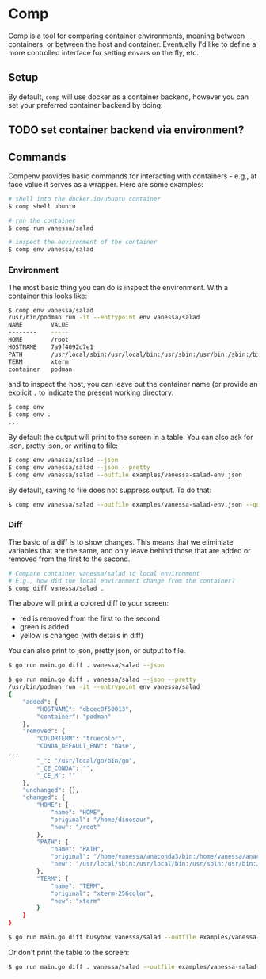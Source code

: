 # Comp

Comp is a tool for comparing container environments, meaning between containers,
or between the host and container. Eventually I'd like to define a more controlled
interface for setting envars on the fly, etc.

## Setup

By default, `comp` will use docker as a container backend, however you can set
your preferred container backend by doing:

## TODO set container backend via environment?

## Commands

Compenv provides basic commands for interacting with containers - e.g., at face value
it serves as a wrapper. Here are some examples:

```bash
# shell into the docker.io/ubuntu container
$ comp shell ubuntu

# run the container
$ comp run vanessa/salad

# inspect the environment of the container
$ comp env vanessa/salad
```

### Environment

The most basic thing you can do is inspect the environment. With a container this
looks like:

```bash
$ comp env vanessa/salad
/usr/bin/podman run -it --entrypoint env vanessa/salad
NAME    	VALUE
--------	-----
HOME		/root
HOSTNAME	7a9f4092d7e1
PATH		/usr/local/sbin:/usr/local/bin:/usr/sbin:/usr/bin:/sbin:/bin
TERM		xterm
container	podman
```

and to inspect the host, you can leave out the container name (or provide an explicit `.` to indicate the present working directory.

```bash
$ comp env
$ comp env .
...
```

By default the output will print to the screen in a table. You can also ask for json, pretty json,
or writing to file:

```bash
$ comp env vanessa/salad --json
$ comp env vanessa/salad --json --pretty
$ comp env vanessa/salad --outfile examples/vanessa-salad-env.json
```

By default, saving to file does not suppress output. To do that:

```bash
$ comp env vanessa/salad --outfile examples/vanessa-salad-env.json --quiet
```


### Diff

The basic of a diff is to show changes. This means that we eliminiate variables
that are the same, and only leave behind those that are added or removed from the
first to the second.

```bash
# Compare container vanessa/salad to local environment
# E.g., how did the local environment change from the container?
$ comp diff vanessa/salad .
```

The above will print a colored diff to your screen:
 - red is removed from the first to the second
 - green is added
 - yellow is changed (with details in diff)
 
You can also print to json, pretty json, or output to file.

```bash
$ go run main.go diff . vanessa/salad --json
```
```bash
$ go run main.go diff . vanessa/salad --json --pretty
/usr/bin/podman run -it --entrypoint env vanessa/salad
{
    "added": {
        "HOSTNAME": "dbcec8f50013",
        "container": "podman"
    },
    "removed": {
        "COLORTERM": "truecolor",
        "CONDA_DEFAULT_ENV": "base",
...
        "_": "/usr/local/go/bin/go",
        "_CE_CONDA": "",
        "_CE_M": ""
    },
    "unchanged": {},
    "changed": {
        "HOME": {
            "name": "HOME",
            "original": "/home/dinosaur",
            "new": "/root"
        },
        "PATH": {
            "name": "PATH",
            "original": "/home/vanessa/anaconda3/bin:/home/vanessa/anaconda3/condabin:/home/vanessa/.rbenv/plugins/ruby-build/bin:/home/vanessa/.rbenv/shims:/home/vanessa/.rbenv/bin:/home/vanessa/.cargo/bin:/home/vanessa/anaconda3/bin:/usr/local/sbin:/usr/local/bin:/usr/sbin:/usr/bin:/sbin:/bin:/usr/games:/usr/local/games:/snap/bin:/usr/local/go/bin",
            "new": "/usr/local/sbin:/usr/local/bin:/usr/sbin:/usr/bin:/sbin:/bin"
        },
        "TERM": {
            "name": "TERM",
            "original": "xterm-256color",
            "new": "xterm"
        }
    }
}
```
```bash
$ go run main.go diff busybox vanessa/salad --outfile examples/vanessa-salad-busybox-diff.json
```

Or don't print the table to the screen:

```bash
$ go run main.go diff . vanessa/salad --outfile examples/vanessa-salad-diff.json --quite
```
